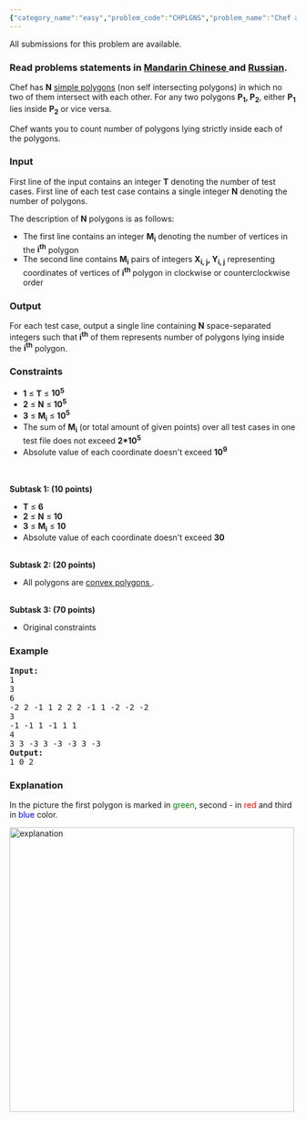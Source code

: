 ```yaml
---
{"category_name":"easy","problem_code":"CHPLGNS","problem_name":"Chef and Polygons","languages_supported":{"0":"ADA","1":"ASM","2":"BASH","3":"BF","4":"C","5":"C99 strict","6":"CAML","7":"CLOJ","8":"CLPS","9":"CPP 4.3.2","10":"CPP 4.9.2","11":"CPP14","12":"CS2","13":"D","14":"ERL","15":"FORT","16":"FS","17":"GO","18":"HASK","19":"ICK","20":"ICON","21":"JAVA","22":"JS","23":"LISP clisp","24":"LISP sbcl","25":"LUA","26":"NEM","27":"NICE","28":"NODEJS","29":"PAS fpc","30":"PAS gpc","31":"PERL","32":"PERL6","33":"PHP","34":"PIKE","35":"PRLG","36":"PYPY","37":"PYTH","38":"PYTH 3.4","39":"RUBY","40":"SCALA","41":"SCM chicken","42":"SCM guile","43":"SCM qobi","44":"ST","45":"TCL","46":"TEXT","47":"WSPC"},"max_timelimit":1,"source_sizelimit":50000,"problem_author":"antoniuk1","problem_tester":null,"date_added":"27-02-2015","tags":{"0":"antoniuk1","1":"cakewalk","2":"geometry","3":"june15","4":"sorting"},"editorial_url":"http://discuss.codechef.com/problems/CHPLGNS","time":{"view_start_date":1434360600,"submit_start_date":1434360600,"visible_start_date":1434360600,"end_date":1735669800},"layout":"problem"}
---
```

<span class="solution-visible-txt">All submissions for this problem are available.</span><h3> Read problems statements in <a target="_blank" href="http://www.codechef.com/download/translated/JUNE15/mandarin/CHPLGNS.pdf">Mandarin Chinese </a> and <a target="_blank" href="http://www.codechef.com/download/translated/JUNE15/russian/CHPLGNS.pdf">Russian</a>.</h3>
<p>Chef has <b>N</b> <a href="http://en.wikipedia.org/wiki/Simple_polygon">simple polygons</a> (non self intersecting polygons) in which no two of them intersect with each other. For any two polygons <b>P<sub>1</sub>, P<sub>2</sub></b>, either <b>P<sub>1</sub></b> lies inside <b>P<sub>2</sub></b> or vice versa. </p>
<p>Chef wants you to count number of polygons lying strictly inside each of the polygons.</p>
<h3>Input</h3>
<p>First line of the input contains an integer <b>T</b> denoting the number of test cases. First line of each test case contains a single integer <b>N</b> denoting the number of polygons.</p>
<p>The description of <b>N</b> polygons is as follows:
<ul>
<li>The first line contains an integer <b>M<sub>i</sub></b> denoting the number of vertices in the <b>i<sup>th</sup></b> polygon</li>
<li>The second line contains <b>M<sub>i</sub></b> pairs of integers <b>X<sub>i, j</sub>, Y<sub>i, j</sub></b> representing coordinates of vertices of <b>i<sup>th</sup> </b> polygon in clockwise or counterclockwise order</li>
</ul>
</p>
<h3>Output</h3>
<p>For each test case, output a single line containing <b>N</b> space-separated integers such that <b>i<sup>th</sup></b> of them represents number of polygons lying inside the <b>i<sup>th</sup></b> polygon.</p>

<h3>Constraints</h3>
<ul>
<li><b>1</b> ≤ <b>T</b> ≤ <b>10<sup>5<sup></sup></sup></b></li>
<li><b>2</b> ≤ <b>N</b> ≤ <b>10<sup>5<sup></sup></sup></b></li>
<li><b>3</b> ≤ <b>M<sub>i</sub></b> ≤ <b>10<sup>5</sup></b></li>
<li>The sum of <b>M<sub>i</sub></b> (or total amount of given points) over all test cases in one test file does not exceed <b>2*10<sup>5</sup></b></li>
<li>Absolute value of each coordinate doesn't exceed <b>10<sup>9</sup></b></li>
</ul>
<p><br/><br />
<b>Subtask 1: (10 points)</b></br/></p>
<ul>
<li><b>T</b> ≤ <b>6</b></li>
<li><b>2</b> ≤ <b>N</b> ≤ <b>10</b></li>
<li><b>3</b> ≤ <b>M<sub>i</sub></b> ≤ <b>10</b></li>
<li>Absolute value of each coordinate doesn't exceed <b>30</b></li>
</ul>
<p> <br />
<b>Subtask 2: (20 points)</b></p>
<ul>
<li>All polygons are <a href="http://en.wikipedia.org/wiki/Convex_polygon" > convex polygons </a>.</li>
</ul>
<p> <br />
<b>Subtask 3: (70 points)</b></p>
<ul>
<li>Original constraints</li>
</ul>
<p> </p>
<h3>Example</h3>
<pre><b>Input:</b>
1
3
6
-2 2 -1 1 2 2 2 -1 1 -2 -2 -2
3
-1 -1 1 -1 1 1
4
3 3 -3 3 -3 -3 3 -3
<b>Output:</b>
1 0 2
</pre><h3>Explanation</h3>
<p>
In the picture the first polygon is marked in <font color="green">green</font>, second - in <font color="red">red</font> and third in <font color="blue">blue</font> color.
</p>
<p><img src="http://www.codechef.com/download/JUNE15/CHPLGNS.jpg" width="500" height="500" alt="explanation" /> </p>

